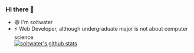### Hi there 👋
- 😄 I'm soitwater
- ⚡ Web Developer, although undergraduate major is not about computer science  
[![soitwater's github stats](https://github-readme-stats.vercel.app/api?username=soitwater)](https://github.com/soitwater/github-readme-stats)
